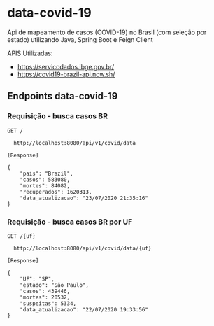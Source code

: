 # data-covid-19
Api de mapeamento de casos (COVID-19) no Brasil (com seleção por estado) utilizando Java, Spring Boot e Feign Client

APIS Utilizadas:
  - https://servicodados.ibge.gov.br/
  - https://covid19-brazil-api.now.sh/


  
## Endpoints data-covid-19

### Requisição - busca casos BR

`GET /`
  
````
  http://localhost:8080/api/v1/covid/data
````
  
`[Response]`
````
{
    "pais": "Brazil",
    "casos": 583080,
    "mortes": 84082,
    "recuperados": 1620313,
    "data_atualizacao": "23/07/2020 21:35:16"
}

````

### Requisição - busca casos BR por UF

  `GET /{uf}`
  
````
  http://localhost:8080/api/v1/covid/data/{uf}
````
  
`[Response]`
````
{
    "UF": "SP",
    "estado": "São Paulo",
    "casos": 439446,
    "mortes": 20532,
    "suspeitas": 5334,
    "data_atualizacao": "22/07/2020 19:33:56"
}
````
